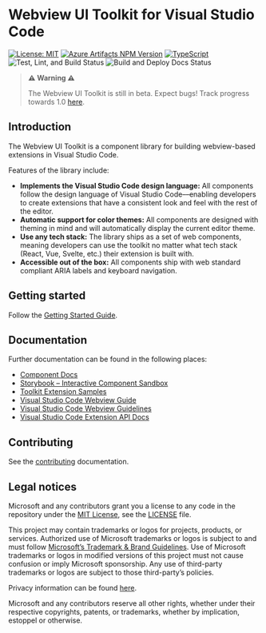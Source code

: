 # Webview UI Toolkit for Visual Studio Code

[![License: MIT](https://img.shields.io/badge/License-MIT-brightgreen)](https://opensource.org/licenses/MIT)
[![Azure Artifacts NPM Version](https://feeds.dev.azure.com/devdiv/0bdbc590-a062-4c3f-b0f6-9383f67865ee/_apis/public/Packaging/Feeds/43a1b90f-64c3-43d5-acfb-fde3765033f5/Packages/78fc9bbc-176e-4945-88aa-22c6c55099a0/Badge)](https://dev.azure.com/devdiv/DevDiv/_packaging?_a=package&feed=43a1b90f-64c3-43d5-acfb-fde3765033f5&package=78fc9bbc-176e-4945-88aa-22c6c55099a0&preferRelease=true)
[![TypeScript](https://img.shields.io/badge/%3C%2F%3E-TypeScript-blue)](https://www.typescriptlang.org/)
![Test, Lint, and Build Status](https://github.com/microsoft/vscode-webview-ui-toolkit/actions/workflows/ci.yml/badge.svg)
![Build and Deploy Docs Status](https://github.com/microsoft/vscode-webview-ui-toolkit/actions/workflows/docs-cd.yml/badge.svg)

>**⚠️ Warning ⚠️**
>
>The Webview UI Toolkit is still in beta. Expect bugs! Track progress towards 1.0 [here](https://github.com/microsoft/vscode-webview-ui-toolkit/issues?q=is%3Aopen+is%3Aissue+milestone%3Av1.0).

## Introduction

The Webview UI Toolkit is a component library for building webview-based extensions in Visual Studio Code.

Features of the library include:

-   **Implements the Visual Studio Code design language:** All components follow the design language of Visual Studio Code––enabling developers to create extensions that have a consistent look and feel with the rest of the editor.
-   **Automatic support for color themes:** All components are designed with theming in mind and will automatically display the current editor theme.
-   **Use any tech stack:** The library ships as a set of web components, meaning developers can use the toolkit no matter what tech stack (React, Vue, Svelte, etc.) their extension is built with.
-   **Accessible out of the box:** All components ship with web standard compliant ARIA labels and keyboard navigation.

## Getting started

Follow the [Getting Started Guide](./docs/getting-started.md).

## Documentation

Further documentation can be found in the following places:

-   [Component Docs](./docs/components.md)
-   [Storybook – Interactive Component Sandbox](https://microsoft.github.io/vscode-webview-ui-toolkit/)
-   [Toolkit Extension Samples](https://github.com/microsoft/vscode-webview-ui-toolkit-samples)
-   [Visual Studio Code Webview Guide](https://code.visualstudio.com/api/extension-guides/webview)
-   [Visual Studio Code Webview Guidelines](https://code.visualstudio.com/api/references/extension-guidelines#webviews)
-   [Visual Studio Code Extension API Docs](https://code.visualstudio.com/api)

## Contributing

See the [contributing](./CONTRIBUTING.md) documentation.

## Legal notices

Microsoft and any contributors grant you a license to any code in the repository under the [MIT License](https://opensource.org/licenses/MIT), see the [LICENSE](LICENSE) file.

This project may contain trademarks or logos for projects, products, or services. Authorized use of Microsoft trademarks or logos is subject to and must follow [Microsoft’s Trademark & Brand Guidelines](https://www.microsoft.com/en-us/legal/intellectualproperty/trademarks). Use of Microsoft trademarks or logos in modified versions of this project must not cause confusion or imply Microsoft sponsorship. Any use of third-party trademarks or logos are subject to those third-party’s policies.

Privacy information can be found [here](https://privacy.microsoft.com/en-us/).

Microsoft and any contributors reserve all other rights, whether under their respective copyrights, patents, or trademarks, whether by implication, estoppel or otherwise.
